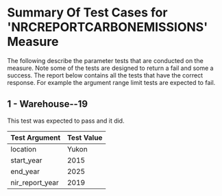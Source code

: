 # Summary Of Test Cases for 'NRCREPORTCARBONEMISSIONS' Measure
 
The following describe the parameter tests that are conducted on the measure. Note some of the 
tests are designed to return a fail and some a success. The report below contains all the tests that 
have the correct response. For example the argument range limit tests are expected to fail. 
 
## 1 - Warehouse--19
 
This test was expected to pass and it did.
 
| Test Argument | Test Value |
| ------------- | ---------- |
| location |Yukon |
| start_year |2015 |
| end_year |2025 |
| nir_report_year |2019 |
 

